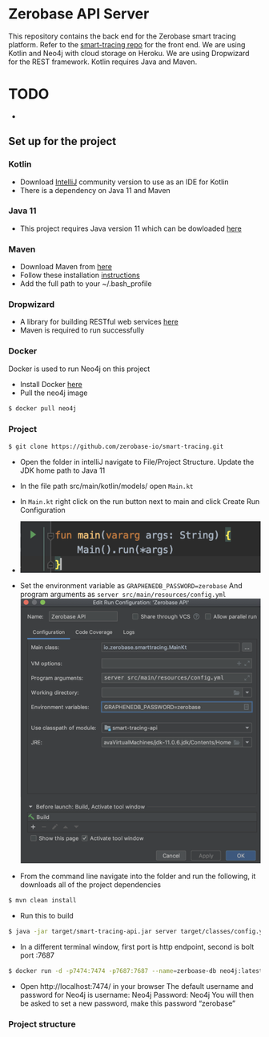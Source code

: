 # Zerobase API Server

This repository contains the back end for the Zerobase smart tracing platform. Refer to the [smart-tracing repo](https://github.com/zerobase-io/smart-tracing) for the front end. We are using Kotlin and Neo4j with cloud storage on Heroku. We are using Dropwizard for the REST framework. Kotlin requires Java and Maven.

# TODO

*

## Set up for the project

### Kotlin

* Download [IntelliJ](https://www.jetbrains.com/idea/download/index.html?_ga=2.137859766.761208892.1584829709-1795868819.1584829709#section=mac) community version to use as an IDE for Kotlin
* There is a dependency on Java 11 and Maven

### Java 11

* This project requires Java version 11 which can be dowloaded [here](https://www.oracle.com/java/technologies/javase-jdk11-downloads.html)

### Maven

* Download Maven from [here](https://maven.apache.org/download.cgi)
* Follow these installation [instructions](https://maven.apache.org/install.html)
* Add the full path to your ~/.bash_profile 


### Dropwizard

* A library for building RESTful web services [here](https://github.com/dropwizard/dropwizard) 
* Maven is required to run successfully

### Docker

Docker is used to run Neo4j on this project 

*  Install Docker [here](https://www.docker.com/get-started?utm_source=google&utm_medium=cpc&utm_campaign=getstarted&utm_content=sitelink&utm_term=getstarted&utm_budget=growth&gclid=EAIaIQobChMIzsLmsdWu6AIVA4bICh3VWArbEAAYASABEgKP8_D_BwE)
* Pull the neo4j image
```sh
$ docker pull neo4j
```

### Project

```sh
$ git clone https://github.com/zerobase-io/smart-tracing.git
```
* Open the folder in intelliJ navigate to File/Project Structure. Update the JDK home path to Java 11
* In the file path src/main/kotlin/models/ open `Main.kt`
* In `Main.kt` right click on the run button next to main and click Create Run Configuration
* ![main](https://github.com/alh2202/smart-tracing-api/blob/master/main.png)

* Set the environment variable as `GRAPHENEDB_PASSWORD=zerobase`
And program arguments as `server src/main/resources/config.yml`
![env](https://github.com/alh2202/smart-tracing-api/blob/master/env.png)
 
*  From the command line navigate into the folder and run the following, it downloads all of the project dependencies
```sh
$ mvn clean install
```
* Run this to build
```sh
$ java -jar target/smart-tracing-api.jar server target/classes/config.yml
```

* In a different terminal window, first port is http endpoint, second is bolt port :7687
```sh
$ docker run -d -p7474:7474 -p7687:7687 --name=zerboase-db neo4j:latest
```

* Open http://localhost:7474/ in your browser
The default username and password for Neo4j is 
username: Neo4j 
Password: Neo4j
You will then be asked to set a new password, make this password “zerobase”

### Project structure





